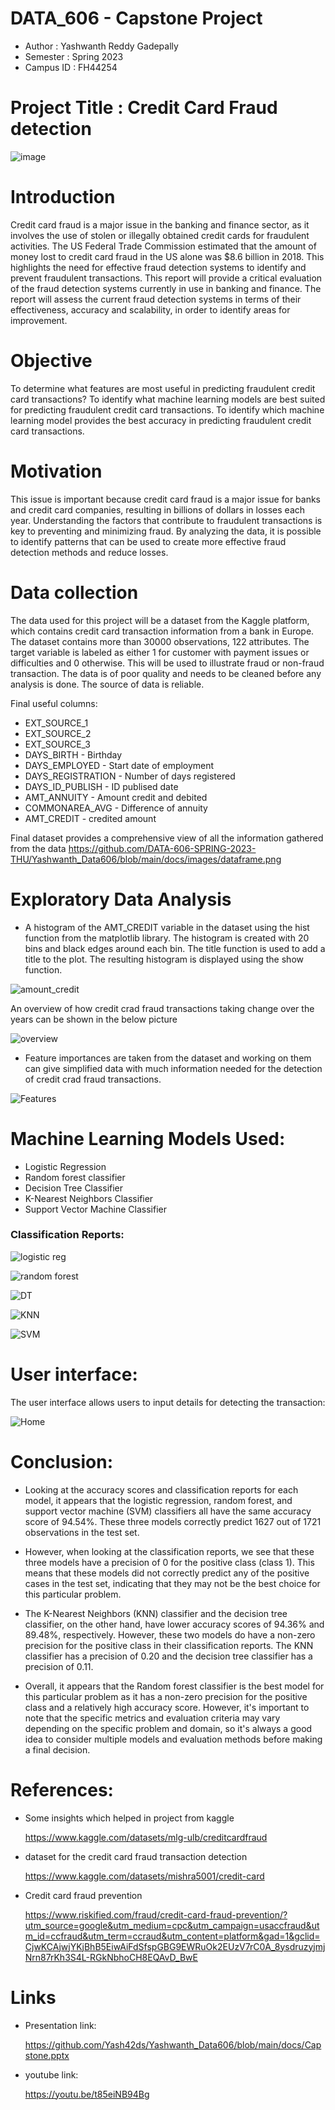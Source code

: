 # DATA_606 - Capstone Project
- Author : Yashwanth Reddy Gadepally
- Semester : Spring 2023
- Campus ID : FH44254

# Project Title : Credit Card Fraud detection

![image](https://github.com/Yash42ds/Yashwanth_Data606/assets/124218850/a78e13ef-4ebe-467b-801d-50b0252e912d)


# Introduction
Credit card fraud is a major issue in the banking and finance sector, as it involves the use of stolen or illegally obtained credit cards for fraudulent activities. The US Federal Trade Commission estimated that the amount of money lost to credit card fraud in the US alone was $8.6 billion in 2018. This highlights the need for effective fraud detection systems to identify and prevent fraudulent transactions. This report will provide a critical evaluation of the fraud detection systems currently in use in banking and finance. The report will assess the current fraud detection systems in terms of their effectiveness, accuracy and scalability, in order to identify areas for improvement.

# Objective
To determine what features are most useful in predicting fraudulent credit card transactions? To identify what machine learning models are best suited for predicting fraudulent credit card transactions. To identify which machine learning model provides the best accuracy in predicting fraudulent credit card transactions.

# Motivation
This issue is important because credit card fraud is a major issue for banks and credit card companies, resulting in billions of dollars in losses each year. Understanding the factors that contribute to fraudulent transactions is key to preventing and minimizing fraud. By analyzing the data, it is possible to identify patterns that can be used to create more effective fraud detection methods and reduce losses.

# Data collection
The data used for this project will be a dataset from the Kaggle platform, which contains credit card transaction information from a bank in Europe. The dataset contains more than 30000 observations, 122 attributes. The target variable is labeled as either 1 for customer with payment issues or difficulties and 0 otherwise. This will be used to illustrate fraud or non-fraud transaction. The data is of poor quality and needs to be cleaned before any analysis is done. The source of data is reliable.

Final useful columns:
- EXT_SOURCE_1
- EXT_SOURCE_2
- EXT_SOURCE_3
- DAYS_BIRTH - Birthday
- DAYS_EMPLOYED - Start date of employment
- DAYS_REGISTRATION - Number of days registered
- DAYS_ID_PUBLISH - ID publised date
- AMT_ANNUITY - Amount credit and debited
- COMMONAREA_AVG - Difference of annuity
- AMT_CREDIT - credited amount

Final dataset provides a comprehensive view of all the information gathered from the data
https://github.com/DATA-606-SPRING-2023-THU/Yashwanth_Data606/blob/main/docs/images/dataframe.png

# Exploratory Data Analysis

- A histogram of the AMT_CREDIT variable in the dataset using the hist function from the matplotlib library. The histogram is created with 20 bins and black edges around each bin. The title function is used to add a title to the plot. The resulting histogram is displayed using the show function.

![amount_credit](https://github.com/Yash42ds/Yashwanth_Data606/assets/124218850/561404da-fd69-4dcd-8eef-0bdca55ca2eb)

An overview of how credit crad fraud transactions taking change over the years can be shown in the below picture

![overview](https://github.com/Yash42ds/Yashwanth_Data606/assets/124218850/ae297a01-066c-40f5-8088-6a39b7ecd558)

- Feature importances are taken from the dataset and working on them can give simplified data with much information needed for the detection of credit crad fraud transactions.

![Features](https://github.com/Yash42ds/Yashwanth_Data606/assets/124218850/139b3ddb-665f-4e92-9074-fbbe0768ba61)

# Machine Learning Models Used:
- Logistic Regression
- Random forest classifier
- Decision Tree Classifier
- K-Nearest Neighbors Classifier
- Support Vector Machine Classifier

### Classification Reports:
![logistic reg](https://github.com/Yash42ds/Yashwanth_Data606/assets/124218850/5ee5d7c9-619c-488c-8747-9621be938182)

![random forest](https://github.com/Yash42ds/Yashwanth_Data606/assets/124218850/dd9b2942-e428-44e9-ae25-b8111b19308b)

![DT](https://github.com/Yash42ds/Yashwanth_Data606/assets/124218850/7db4a019-b8b9-4eb0-a1f1-284515b86a06)

![KNN](https://github.com/Yash42ds/Yashwanth_Data606/assets/124218850/a9273bf7-a3d2-42d1-ad67-ee1c0e8dad8c)

![SVM](https://github.com/Yash42ds/Yashwanth_Data606/assets/124218850/89aa762d-e6b2-44d9-b3ce-cc7096dc6faa)

# User interface:

The user interface allows users to input  details for detecting the transaction:

![Home](https://github.com/Yash42ds/Yashwanth_Data606/assets/124218850/18c80bc8-c61c-40a1-a741-2dc12eb93ea2)

# Conclusion:
- Looking at the accuracy scores and classification reports for each model, it appears that the logistic regression, random forest, and support vector machine (SVM)  classifiers all have the same accuracy score of 94.54%. These three models correctly predict 1627 out of 1721 observations in the test set.

- However, when looking at the classification reports, we see that these three models have a precision of 0 for the positive class (class 1). This means that these models did not correctly predict any of the positive cases in the test set, indicating that they may not be the best choice for this particular problem.

- The K-Nearest Neighbors (KNN) classifier and the decision tree classifier, on the other hand, have lower accuracy scores of 94.36% and 89.48%, respectively. However, these two models do have a non-zero precision for the positive class in their classification reports. The KNN classifier has a precision of 0.20 and the decision tree classifier has a precision of 0.11.

- Overall, it appears that the Random forest classifier is the best model for this particular problem as it has a non-zero precision for the positive class and a relatively high accuracy score. However, it's important to note that the specific metrics and evaluation criteria may vary depending on the specific problem and domain, so it's always a good idea to consider multiple models and evaluation methods before making a final decision.

# References:
- Some insights which helped in project from kaggle

  https://www.kaggle.com/datasets/mlg-ulb/creditcardfraud

- dataset for the credit card fraud transaction detection

  https://www.kaggle.com/datasets/mishra5001/credit-card

- Credit card fraud prevention

  https://www.riskified.com/fraud/credit-card-fraud-prevention/?utm_source=google&utm_medium=cpc&utm_campaign=usaccfraud&utm_id=ccfraud&utm_term=ccraud&utm_content=platform&gad=1&gclid=CjwKCAjwjYKjBhB5EiwAiFdSfspGBG9EWRuOk2EUzV7rC0A_8ysdruzyjmjNrn87rKh3S4L-RGkNbhoCH8EQAvD_BwE

# Links
- Presentation link:

  https://github.com/Yash42ds/Yashwanth_Data606/blob/main/docs/Capstone.pptx

- youtube link:

  https://youtu.be/t85eiNB94Bg
